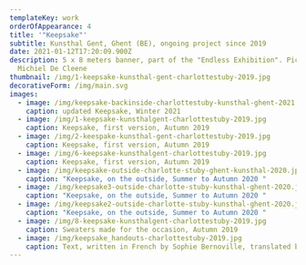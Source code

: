 ```yaml
---
templateKey: work
orderOfAppearance: 4
title: '"Keepsake"'
subtitle: Kunsthal Gent, Ghent (BE), ongoing project since 2019
date: 2021-01-12T17:20:09.900Z
description: 5 x 8 meters banner, part of the "Endless Exhibition". Pictures by
  Michiel De Cleene
thumbnail: /img/1-keepsake-kunsthal-gent-charlottestuby-2019.jpg
decorativeForm: /img/main.svg
images:
  - image: /img/keepsake-backinside-charlottestuby-kunsthal-ghent-2021.jpg
    caption: updated Keepsake, Winter 2021
  - image: /img/1-keepsake-kunsthalgent-charlottestuby-2019.jpg
    caption: Keepsake, first version, Autumn 2019
  - image: /img/2-keespake-kunsthal-gent-charlottestuby-2019.jpg
    caption: Keepsake, first version, Autumn 2019
  - image: /img/6-keepsake-kunsthalgent-charlottestuby-2019.jpg
    caption: Keepsake, first version, Autumn 2019
  - image: /img/keepsake-outside-charlotte-stuby-ghent-kunsthal-2020.jpg
    caption: "Keepsake, on the outside, Summer to Autumn 2020 "
  - image: /img/keepsake3-outside-charlotte-stuby-kunsthal-ghent-2020.jpg
    caption: "Keepsake, on the outside, Summer to Autumn 2020 "
  - image: /img/keepsake2-outside-charlotte-stuby-kunsthal-ghent-2020.jpg
    caption: "Keepsake, on the outside, Summer to Autumn 2020 "
  - image: /img/8-keepsake-kunsthalgent-charlottestuby-2019.jpg
    caption: Sweaters made for the occasion, Autumn 2019
  - image: /img/keepsake_handouts-charlottestuby-2019.jpg
    caption: Text, written in French by Sophie Bernoville, translated by Céline Burnand
---
```

